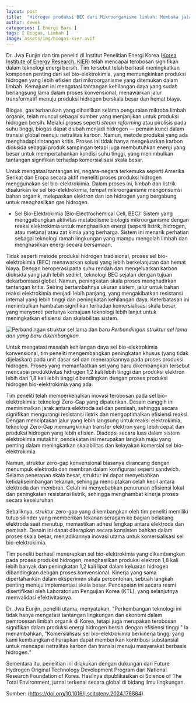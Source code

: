 ```yaml
---
layout: post
title:  "Hidrogen produksi BEC dari Mikroorganisme limbah: Membuka jalan produksi masal"
author: dewek
categories: [ Energi Baru ]
tags: [ Biogas, Limbah ]
image: assets/img/biogas-kier.avif
---
```


Dr. Jwa Eunjin dan tim peneliti di Institut Penelitian Energi Korea ([Korea Institute of Energy Research, KIER](https://www.kier.re.kr/eng/)) telah mencapai terobosan signifikan dalam teknologi energi bersih. Tim tersebut telah berhasil meningkatkan komponen penting dari sel bio-elektrokimia, yang memungkinkan produksi hidrogen yang lebih efisien dari mikroorganisme yang ditemukan dalam limbah. Kemajuan ini mengatasi tantangan kehilangan daya yang sudah berlangsung lama dalam proses konvensional, menawarkan jalur transformatif menuju produksi hidrogen berskala besar dan hemat biaya.

Biogas, gas terbarukan yang dihasilkan selama penguraian mikroba limbah organik, telah muncul sebagai sumber yang menjanjikan untuk produksi hidrogen bersih. Melalui proses seperti *steam reforming* atau pirolisis pada suhu tinggi, biogas dapat diubah menjadi hidrogen — pemain kunci dalam transisi global menuju netralitas karbon. Namun, metode produksi yang ada menghadapi rintangan kritis. Proses ini tidak hanya mengeluarkan karbon dioksida sebagai produk sampingan tetapi juga membutuhkan energi yang besar untuk mempertahankan kondisi suhu tinggi, yang menimbulkan tantangan signifikan terhadap komersialisasi skala besar.

Untuk mengatasi tantangan ini, negara-negara terkemuka seperti Amerika Serikat dan Eropa secara aktif meneliti proses produksi hidrogen menggunakan sel bio-elektrokimia. Dalam proses ini, limbah dan listrik disalurkan ke sel bio-elektrokimia, tempat mikroorganisme mengonsumsi bahan organik, melepaskan elektron dan ion hidrogen yang bergabung untuk menghasilkan gas hidrogen.

* Sel Bio-Elektrokimia (Bio-Electrochemical Cell, BEC): Sistem yang menggabungkan aktivitas metabolisme biologis mikroorganisme dengan reaksi elektrokimia untuk menghasilkan energi (seperti listrik, hidrogen, atau metana) atau zat kimia yang berharga. Sistem ini menarik perhatian sebagai teknologi ramah lingkungan yang mampu mengolah limbah dan menghasilkan energi secara bersamaan.

Tidak seperti metode produksi hidrogen tradisional, proses sel bio-elektrokimia (BEC) menawarkan solusi yang lebih berkelanjutan dan hemat biaya. Dengan beroperasi pada suhu rendah dan mengeluarkan karbon dioksida yang jauh lebih sedikit, teknologi BEC sejalan dengan tujuan dekarbonisasi global. Namun, peningkatan skala proses menghadirkan tantangan kritis. Seiring bertambahnya ukuran sistem, jalur untuk bahan reaksi elektrokimia menjadi lebih panjang, yang mengakibatkan resistansi internal yang lebih tinggi dan peningkatan kehilangan daya. Keterbatasan ini menimbulkan hambatan signifikan terhadap komersialisasi skala besar, yang menyoroti perlunya kemajuan teknologi lebih lanjut untuk meningkatkan efisiensi dan skalabilitas sistem.

![Perbandingan struktur sel lama dan baru](/assets/img/kiermachine.avif)
_Perbandingan struktur sel lama dan yang baru dikembangkan._

Untuk mengatasi masalah kehilangan daya sel bio-elektrokimia konvensional, tim peneliti mengembangkan peningkatan khusus (yang tidak dijelaskan) pada unit dasar sel dan menerapkannya pada proses produksi hidrogen. Proses yang memanfaatkan sel yang baru dikembangkan tersebut mencapai produktivitas hidrogen 1,2 kali lebih tinggi dan produksi elektron lebih dari 1,8 kali lebih tinggi dibandingkan dengan proses produksi hidrogen bio-elektrokimia yang ada.

Tim peneliti telah memperkenalkan inovasi terobosan pada sel bio-elektrokimia: teknologi Zero-Gap yang dipatenkan. Desain canggih ini meminimalkan jarak antara elektroda sel dan pemisah, sehingga secara signifikan mengurangi resistansi listrik dan mengoptimalkan efisiensi reaksi. Dengan menciptakan jalur yang lebih langsung untuk reaksi elektrokimia, teknologi Zero-Gap memungkinkan transfer elektron yang lebih cepat dan produksi hidrogen yang lebih efisien. Diadopsi secara luas dalam sistem elektrokimia mutakhir, pendekatan ini merupakan langkah maju yang penting dalam meningkatkan skalabilitas dan kelayakan komersial sel bio-elektrokimia.

Namun, struktur zero-gap konvensional biasanya dirancang dengan menumpuk elektroda dan membran dalam konfigurasi seperti sandwich. Selama penerapan skala besar, struktur ini dapat menyebabkan ketidakseimbangan tekanan, sehingga menciptakan celah kecil antara elektroda dan membran. Celah ini menyebabkan penurunan efisiensi lokal dan peningkatan resistansi listrik, sehingga menghambat kinerja proses secara keseluruhan.

Sebaliknya, struktur zero-gap yang dikembangkan oleh tim peneliti memiliki tutup silinder yang memberikan tekanan seragam ke bagian belakang elektroda saat menutup, memastikan adhesi lengkap antara elektroda dan pemisah. Desain ini dapat diterapkan secara konsisten bahkan dalam proses skala besar, menjadikannya inovasi utama untuk komersialisasi sel bio-elektrokimia.

Tim peneliti berhasil menerapkan sel bio-elektrokimia yang dikembangkan pada proses produksi hidrogen, menghasilkan produksi elektron 1,8 kali lebih banyak dan peningkatan 1,2 kali lipat dalam keluaran hidrogen dibandingkan dengan proses konvensional. Kinerja yang sama dipertahankan dalam eksperimen skala percontohan, sebuah langkah penting menuju implementasi skala besar. Pencapaian ini secara resmi disertifikasi oleh Laboratorium Pengujian Korea (KTL), yang selanjutnya memvalidasi efektivitasnya.

Dr. Jwa Eunjin, peneliti utama, menyatakan, "Perkembangan teknologi ini tidak hanya mengatasi tantangan lingkungan dan ekonomi dalam pemrosesan limbah organik di Korea, tetapi juga merupakan terobosan signifikan dalam produksi energi hidrogen bersih dengan efisiensi tinggi." Ia menambahkan, "Komersialisasi sel bio-elektrokimia berkinerja tinggi yang kami kembangkan diharapkan dapat memberikan kontribusi substansial untuk mencapai netralitas karbon dan transisi menuju masyarakat berbasis hidrogen.“

Sementara itu, penelitian ini dilakukan dengan dukungan dari Future Hydrogen Original Technology Development Program dari National Research Foundation of Korea. Hasilnya dipublikasikan di Science of The Total Environment, jurnal terkenal secara global di bidang ilmu lingkungan.

Sumber: (https://doi.org/10.1016/j.scitotenv.2024.176884)

